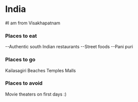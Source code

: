 # India
#I am from Visakhapatnam 
### Places to eat
--Authentic south Indian restaurants
--Street foods
--Pani puri
### Places to go
Kailasagiri
Beaches
Temples
Malls

### Places to avoid
Movie theaters on first days :)
